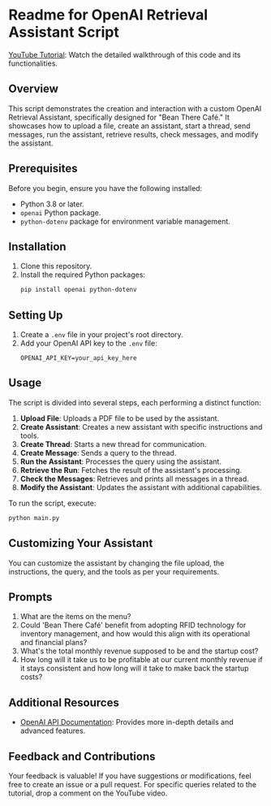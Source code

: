 # Readme for OpenAI Retrieval Assistant Script

[YouTube Tutorial](https://youtu.be/isB1qKi1oRA): Watch the detailed walkthrough of this code and its functionalities.

## Overview
This script demonstrates the creation and interaction with a custom OpenAI Retrieval Assistant, specifically designed for "Bean There Café." It showcases how to upload a file, create an assistant, start a thread, send messages, run the assistant, retrieve results, check messages, and modify the assistant.

## Prerequisites
Before you begin, ensure you have the following installed:
- Python 3.8 or later.
- `openai` Python package.
- `python-dotenv` package for environment variable management.

## Installation
1. Clone this repository.
2. Install the required Python packages:
   ```bash
   pip install openai python-dotenv
   ```

## Setting Up
1. Create a `.env` file in your project's root directory.
2. Add your OpenAI API key to the `.env` file:
   ```
   OPENAI_API_KEY=your_api_key_here
   ```

## Usage
The script is divided into several steps, each performing a distinct function:
1. **Upload File**: Uploads a PDF file to be used by the assistant.
2. **Create Assistant**: Creates a new assistant with specific instructions and tools.
3. **Create Thread**: Starts a new thread for communication.
4. **Create Message**: Sends a query to the thread.
5. **Run the Assistant**: Processes the query using the assistant.
6. **Retrieve the Run**: Fetches the result of the assistant's processing.
7. **Check the Messages**: Retrieves and prints all messages in a thread.
8. **Modify the Assistant**: Updates the assistant with additional capabilities.

To run the script, execute:
```python
python main.py
```

## Customizing Your Assistant
You can customize the assistant by changing the file upload, the instructions, the query, and the tools as per your requirements.

## Prompts
1. What are the items on the menu?
2. Could 'Bean There Café' benefit from adopting RFID technology for inventory management, and how would this align with its operational and financial plans?
3. What's the total monthly revenue supposed to be and the startup cost?
4. How long will it take us to be profitable at our current monthly revenue if it stays consistent and how long will it take to make back the startup costs?

## Additional Resources
- [OpenAI API Documentation](https://platform.openai.com/docs/): Provides more in-depth details and advanced features.

## Feedback and Contributions
Your feedback is valuable! If you have suggestions or modifications, feel free to create an issue or a pull request. For specific queries related to the tutorial, drop a comment on the YouTube video.